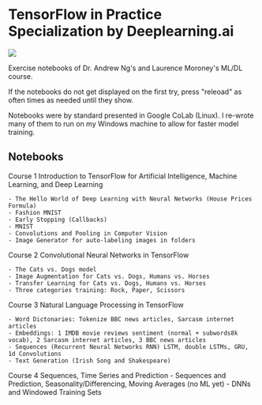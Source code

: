 # TensorFlow in Practice Specialization by Deeplearning.ai

![](https://d2wvfoqc9gyqzf.cloudfront.net/content/uploads/2019/06/Website-TFSDesktopBanner.png)

Exercise notebooks of Dr. Andrew Ng's and Laurence Moroney's ML/DL course.
 
If the notebooks do not get displayed on the first try, press "releoad" as often times as needed until they show.
 
Notebooks were by standard presented in Google CoLab (Linux). I re-wrote many of them to run on my Windows machine to allow for faster model training.

## Notebooks

Course 1 Introduction to TensorFlow for Artificial Intelligence, Machine Learning, and Deep Learning

	- The Hello World of Deep Learning with Neural Networks (House Prices Formula)
	- Fashion MNIST
	- Early Stopping (Callbacks)
	- MNIST
	- Convolutions and Pooling in Computer Vision
	- Image Generator for auto-labeling images in folders

Course 2 Convolutional Neural Networks in TensorFlow

	- The Cats vs. Dogs model
	- Image Augmentation for Cats vs. Dogs, Humans vs. Horses
	- Transfer Learning for Cats vs. Dogs, Humans vs. Horses
	- Three categories training: Rock, Paper, Scissors

Course 3 Natural Language Processing in TensorFlow

	- Word Dictonaries: Tokenize BBC news articles, Sarcasm internet articles
	- Embeddings: 1 IMDB movie reviews sentiment (normal + subwords8k vocab), 2 Sarcasm internet articles, 3 BBC news articles
	- Sequences (Recurrent Neural Networks RNN) LSTM, double LSTMs, GRU, 1d Convolutions
	- Text Generation (Irish Song and Shakespeare)
	
Course 4 Sequences, Time Series and Prediction
	- Sequences and Prediction, Seasonality/Differencing, Moving Averages (no ML yet)
	- DNNs and Windowed Training Sets